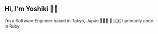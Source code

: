 ## Hi, I'm Yoshiki 👋🏼

I'm a Software Engineer based in Tokyo, Japan 👨🏻‍💻 🗼 🇯🇵
I primarily code in Ruby.
